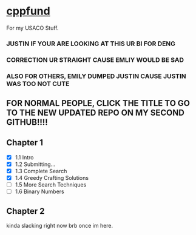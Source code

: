 # [cppfund](https://www.youtube.com/watch?v=dQw4w9WgXcQ)

For my USACO Stuff.

### JUSTIN IF YOUR ARE LOOKING AT THIS UR BI FOR DENG
### CORRECTION UR STRAIGHT CAUSE EMLIY WOULD BE SAD
### ALSO FOR OTHERS, EMILY DUMPED JUSTIN CAUSE JUSTIN WAS TOO NOT CUTE

## FOR NORMAL PEOPLE, CLICK THE TITLE TO GO TO THE NEW UPDATED REPO ON MY SECOND GITHUB!!!!

## Chapter 1

* [x] 1.1 Intro
* [x] 1.2 Submitting...
* [x] 1.3 Complete Search
* [x] 1.4 Greedy Crafting Solutions
* [ ] 1.5 More Search Techniques
* [ ] 1.6 Binary Numbers

## Chapter 2

kinda slacking right now brb once im here.
